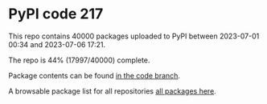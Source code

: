# PyPI code 217

This repo contains 40000 packages uploaded to PyPI between 
2023-07-01 00:34 and 2023-07-06 17:21.

The repo is 44% (17997/40000) complete.

Package contents can be found [in the code branch](https://github.com/pypi-data/pypi-mirror-217/tree/code/packages).

A browsable package list for all repositories [all packages here](https://pypi-data.github.io/website/repositories/pypi-mirror-217).


